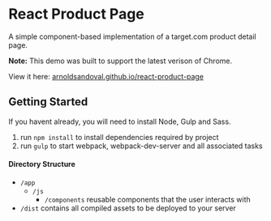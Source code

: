 # React Product Page

A simple component-based implementation of a target.com product detail page.

**Note:** This demo was built to support the latest verison of Chrome.

View it here: [arnoldsandoval.github.io/react-product-page](http://arnoldsandoval.github.io/react-product-page)

## Getting Started
If you havent already, you will need to install Node, Gulp and Sass.

1. run `npm install` to install dependencies required by project
2. run `gulp` to start webpack, webpack-dev-server and all associated tasks

#### Directory Structure
- `/app`
  - `/js`
    - `/components` reusable components that the user interacts with
- `/dist` contains all compiled assets to be deployed to your server
